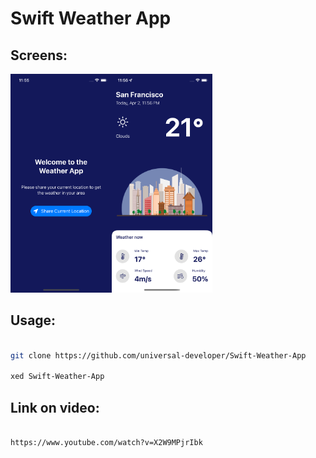 <h1>Swift Weather App</h1>

<h2>Screens: </h2>

<img src="images/1st.png" height="350px"/><img src="images/2nd.png" height="350px"/>


<h2>Usage: </h2>

```bash

git clone https://github.com/universal-developer/Swift-Weather-App

xed Swift-Weather-App

```

<h2>Link on video: </h2>

```bash

https://www.youtube.com/watch?v=X2W9MPjrIbk

```
